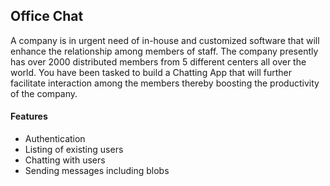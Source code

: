 ## Office Chat

A company is in urgent need of in-house and customized software that will enhance the relationship among members of staff. 
The company presently has over 2000 distributed members from 5 different centers all over the world. 
You have been tasked to build a Chatting App that will further facilitate interaction among the members thereby boosting the productivity of the company. 

#### Features 

*   Authentication
*  Listing of existing users 
*  Chatting with users
*  Sending messages including blobs
